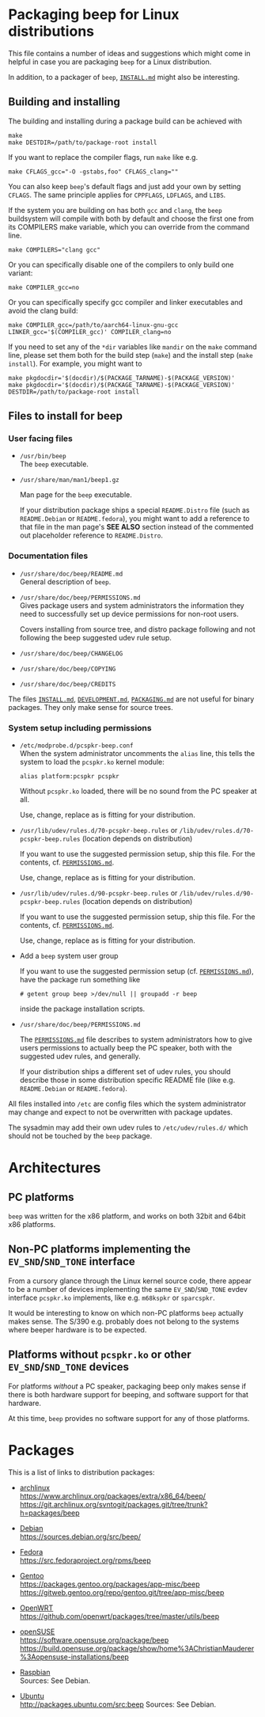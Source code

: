 Packaging beep for Linux distributions
======================================

This file contains a number of ideas and suggestions which might come
in helpful in case you are packaging `beep` for a Linux distribution.

In addition, to a packager of `beep`, [`INSTALL.md`](INSTALL.md) might
also be interesting.


Building and installing
-----------------------

The building and installing during a package build can be achieved with

    make
    make DESTDIR=/path/to/package-root install

If you want to replace the compiler flags, run `make` like e.g.

    make CFLAGS_gcc="-O -gstabs,foo" CFLAGS_clang=""

You can also keep `beep`'s default flags and just add your own by setting
`CFLAGS`. The same principle applies for `CPPFLAGS`, `LDFLAGS`, and
`LIBS`.

If the system you are building on has both `gcc` and `clang`, the
`beep` buildsystem will compile with both by default and choose the
first one from its COMPILERS make variable, which you can override
from the command line.

    make COMPILERS="clang gcc"

Or you can specifically disable one of the compilers to only build one
variant:

    make COMPILER_gcc=no

Or you can specifically specify gcc compiler and linker executables
and avoid the clang build:

    make COMPILER_gcc=/path/to/aarch64-linux-gnu-gcc LINKER_gcc='$(COMPILER_gcc)' COMPILER_clang=no

If you need to set any of the `*dir` variables like `mandir` on the
`make` command line, please set them both for the build step (`make`)
and the install step (`make install`). For example, you might want to

    make pkgdocdir='$(docdir)/$(PACKAGE_TARNAME)-$(PACKAGE_VERSION)'
    make pkgdocdir='$(docdir)/$(PACKAGE_TARNAME)-$(PACKAGE_VERSION)' DESTDIR=/path/to/package-root install


Files to install for beep
-------------------------

### User facing files

  * `/usr/bin/beep`  
    The `beep` executable.

  * `/usr/share/man/man1/beep1.gz`  

    Man page for the `beep` executable.

    If your distribution package ships a special `README.Distro` file
    (such as `README.Debian` or `README.fedora`), you might want to
    add a reference to that file in the man page's __SEE ALSO__
    section instead of the commented out placeholder reference to
    `README.Distro`.

### Documentation files

  * `/usr/share/doc/beep/README.md`  
    General description of `beep`.

  * `/usr/share/doc/beep/PERMISSIONS.md`  
    Gives package users and system administrators the information they
    need to successfully set up device permissions for non-root users.

    Covers installing from source tree, and distro package following
    and not following the beep suggested udev rule setup.

  * `/usr/share/doc/beep/CHANGELOG`  

  * `/usr/share/doc/beep/COPYING`  

  * `/usr/share/doc/beep/CREDITS`  

The files [`INSTALL.md`](INSTALL.md),
[`DEVELOPMENT.md`](DEVELOPMENT.md), [`PACKAGING.md`](PACKAGING.md) are
not useful for binary packages.  They only make sense for source
trees.


### System setup including permissions

  * `/etc/modprobe.d/pcspkr-beep.conf`  
    When the system administrator uncomments the `alias` line, this
    tells the system to load the `pcspkr.ko` kernel module:

        alias platform:pcspkr pcspkr

    Without `pcspkr.ko` loaded, there will be no sound from the PC
    speaker at all.

    Use, change, replace as is fitting for your distribution.

  * `/usr/lib/udev/rules.d/70-pcspkr-beep.rules` or `/lib/udev/rules.d/70-pcspkr-beep.rules` (location depends on distribution)  

    If you want to use the suggested permission setup, ship this
    file. For the contents, cf. [`PERMISSIONS.md`](PERMISSIONS.md).

    Use, change, replace as is fitting for your distribution.

  * `/usr/lib/udev/rules.d/90-pcspkr-beep.rules` or `/lib/udev/rules.d/90-pcspkr-beep.rules` (location depends on distribution)  

    If you want to use the suggested permission setup, ship this
    file. For the contents, cf. [`PERMISSIONS.md`](PERMISSIONS.md).

    Use, change, replace as is fitting for your distribution.

  * Add a `beep` system user group
  
    If you want to use the suggested permission setup
    (cf. [`PERMISSIONS.md`](PERMISSIONS.md)), have the package run
    something like

        # getent group beep >/dev/null || groupadd -r beep

    inside the package installation scripts.

  * `/usr/share/doc/beep/PERMISSIONS.md`  

    The [`PERMISSIONS.md`](PERMISSIONS.md) file describes to system
    administrators how to give users permissions to actually beep the
    PC speaker, both with the suggested udev rules, and generally.

	If your distribution ships a different set of udev rules, you
    should describe those in some distribution specific README file
    (like e.g. `README.Debian` or `README.fedora`).

All files installed into `/etc` are config files which the system
administrator may change and expect to not be overwritten with
package updates.

The sysadmin may add their own udev rules to `/etc/udev/rules.d/`
which should not be touched by the `beep` package.


Architectures
=============

PC platforms
------------

`beep` was written for the x86 platform, and works on both 32bit
and 64bit x86 platforms.


Non-PC platforms implementing the `EV_SND`/`SND_TONE` interface
---------------------------------------------------------------

From a cursory glance through the Linux kernel source code, there
appear to be a number of devices implementing the same
`EV_SND`/`SND_TONE` evdev interface `pcspkr.ko` implements, like
e.g. `m68kspkr` or `sparcspkr`.

It would be interesting to know on which non-PC platforms `beep`
actually makes sense.  The S/390 e.g. probably does not belong to
the systems where beeper hardware is to be expected.


Platforms without `pcspkr.ko` or other `EV_SND`/`SND_TONE` devices
------------------------------------------------------------------

For platforms *without* a PC speaker, packaging beep only makes sense
if there is both hardware support for beeping, and software support
for that hardware.

At this time, `beep` provides no software support for any of those
platforms.


Packages
========

This is a list of links to distribution packages:

  * [archlinux](https://www.archlinux.org/)  
    https://www.archlinux.org/packages/extra/x86_64/beep/
    https://git.archlinux.org/svntogit/packages.git/tree/trunk?h=packages/beep

  * [Debian](https://www.debian.org/)  
    https://sources.debian.org/src/beep/

  * [Fedora](https://getfedora.org/)  
    https://src.fedoraproject.org/rpms/beep

  * [Gentoo](https://www.gentoo.org/)  
    https://packages.gentoo.org/packages/app-misc/beep
    https://gitweb.gentoo.org/repo/gentoo.git/tree/app-misc/beep

  * [OpenWRT](https://openwrt.org/)  
    https://github.com/openwrt/packages/tree/master/utils/beep

  * [openSUSE](https://www.opensuse.org/)  
    https://software.opensuse.org/package/beep
    https://build.opensuse.org/package/show/home%3AChristianMauderer%3Aopensuse-installations/beep

  * [Raspbian](https://www.raspbian.org/)  
    Sources: See Debian.

  * [Ubuntu](https://www.ubuntu.com/)  
    http://packages.ubuntu.com/src:beep
    Sources: See Debian.
